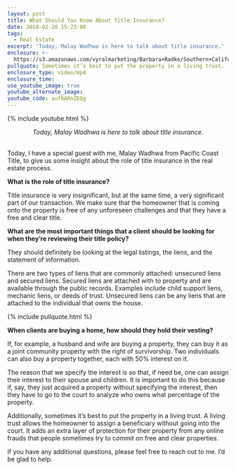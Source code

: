```yaml
---
layout: post
title: What Should You Know About Title Insurance?
date: 2018-02-20 15:23:00
tags:
  - Real Estate
excerpt: 'Today, Malay Wadhwa is here to talk about title insurance.'
enclosure: >-
  https://s3.amazonaws.com/vyralmarketing/Barbara+Radke/Southern+California+Real+Estate+The+role+of+title+insurance.mp4
pullquote: Sometimes it’s best to put the property in a living trust.
enclosure_type: video/mp4
enclosure_time:
use_youtube_image: true
youtube_alternate_image:
youtube_code: auf6ARnZEQg
---
```


{% include youtube.html %}

<center><em>Today, Malay Wadhwa is here to talk about title insurance.</em></center>

<center>&nbsp;</center>

Today, I have a special guest with me, Malay Wadhwa from Pacific Coast Title, to give us some insight about the role of title insurance in the real estate process.

**What is the role of title insurance?**

Title insurance is very insignificant, but at the same time, a very significant part of our transaction. We make sure that the homeowner that is coming onto the property is free of any unforeseen challenges and that they have a free and clear title.

**What are the most important things that a client should be looking for when they’re reviewing their title policy?**

They should definitely be looking at the legal listings, the liens, and the statement of information.

There are two types of liens that are commonly attached: unsecured liens and secured liens. Secured liens are attached with to property and are available through the public records. Examples include child support liens, mechanic liens, or deeds of trust. Unsecured liens can be any liens that are attached to the individual that owns the house.

{% include pullquote.html %}

**When clients are buying a home, how should they hold their vesting?**

If, for example, a husband and wife are buying a property, they can buy it as a joint community property with the right of survivorship. Two individuals can also buy a property together, each with 50% interest on it.

The reason that we specify the interest is so that, if need be, one can assign their interest to their spouse and children. It is important to do this because if, say, they just acquired a property without specifying the interest, then they have to go to the court to analyze who owns what percentage of the property.

Additionally, sometimes it’s best to put the property in a living trust. A living trust allows the homeowner to assign a beneficiary without going into the court. It adds an extra layer of protection for their property from any online frauds that people sometimes try to commit on free and clear properties.

If you have any additional questions, please feel free to reach out to me. I’d be glad to help.
